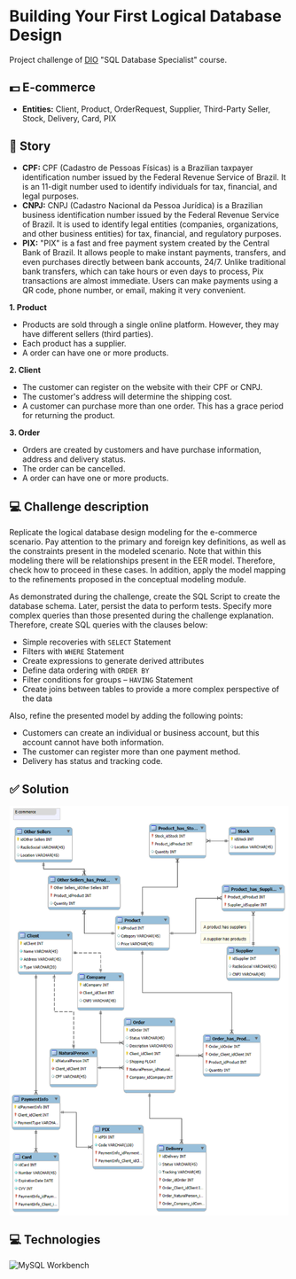 # Building Your First Logical Database Design

Project challenge of [DIO](https://www.dio.me/) "SQL Database Specialist" course.

## 💵 E-commerce 

- **Entities:** Client, Product, OrderRequest, Supplier, Third-Party Seller, Stock, Delivery, Card, PIX 

## 📖 Story

- **CPF:** CPF (Cadastro de Pessoas Físicas) is a Brazilian taxpayer identification number issued by the Federal Revenue Service of Brazil. It is an 11-digit number used to identify individuals for tax, financial, and legal purposes.
- **CNPJ:** CNPJ (Cadastro Nacional da Pessoa Jurídica) is a Brazilian business identification number issued by the Federal Revenue Service of Brazil. It is used to identify legal entities (companies, organizations, and other business entities) for tax, financial, and regulatory purposes.
- **PIX:** "PIX" is a fast and free payment system created by the Central Bank of Brazil. It allows people to make instant payments, transfers, and even purchases directly between bank accounts, 24/7. Unlike traditional bank transfers, which can take hours or even days to process, Pix transactions are almost immediate. Users can make payments using a QR code, phone number, or email, making it very convenient. 

**1. Product**

- Products are sold through a single online platform. However, they may have different sellers (third parties).
- Each product has a supplier.
- A order can have one or more products.

**2. Client**

- The customer can register on the website with their CPF or CNPJ. 
- The customer's address will determine the shipping cost.
- A customer can purchase more than one order. This has a grace period for returning the product.

**3. Order**

- Orders are created by customers and have purchase information, address and delivery status.
- The order can be cancelled.
- A order can have one or more products. 

## 💻 Challenge description 

Replicate the logical database design modeling for the e-commerce scenario. Pay attention to the primary and foreign key definitions, as well as the constraints present in the modeled scenario. Note that within this modeling there will be relationships present in the EER model. Therefore, check how to proceed in these cases. In addition, apply the model mapping to the refinements proposed in the conceptual modeling module.

As demonstrated during the challenge, create the SQL Script to create the database schema. Later, persist the data to perform tests. Specify more complex queries than those presented during the challenge explanation. Therefore, create SQL queries with the clauses below:

- Simple recoveries with `SELECT` Statement
- Filters with `WHERE` Statement
- Create expressions to generate derived attributes
- Define data ordering with `ORDER BY`
- Filter conditions for groups – `HAVING` Statement
- Create joins between tables to provide a more complex perspective of the data

Also, refine the presented model by adding the following points:

- Customers can create an individual or business account, but this account cannot have both information.
- The customer can register more than one payment method.
- Delivery has status and tracking code.

## ✅ Solution

<img align="center" src="https://github.com/pedrobinelo/Database-modeling-Ecommerce/blob/main/ecommerce.png" width=""/> 

## 💻 Technologies 

![MySQL Workbench](https://img.shields.io/badge/MySQL%20Workbench-ffffff?style=for-the-badge&logo=mysql&logoColor=black)

